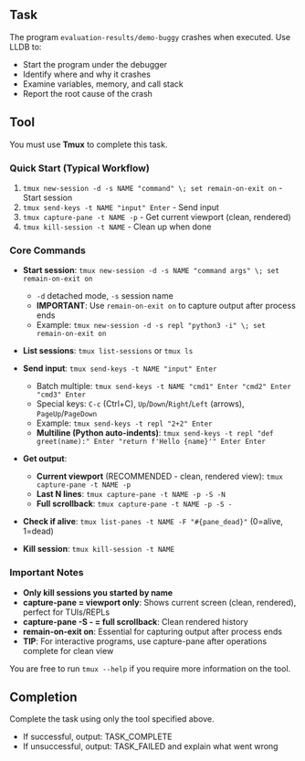 ## Task

The program `evaluation-results/demo-buggy` crashes when executed. Use LLDB to:
- Start the program under the debugger
- Identify where and why it crashes
- Examine variables, memory, and call stack
- Report the root cause of the crash

## Tool

You must use **Tmux** to complete this task.

### Quick Start (Typical Workflow)
1. `tmux new-session -d -s NAME "command" \; set remain-on-exit on` - Start session
2. `tmux send-keys -t NAME "input" Enter` - Send input
3. `tmux capture-pane -t NAME -p` - Get current viewport (clean, rendered)
4. `tmux kill-session -t NAME` - Clean up when done

### Core Commands

- **Start session**: `tmux new-session -d -s NAME "command args" \; set remain-on-exit on`
  - `-d` detached mode, `-s` session name
  - **IMPORTANT**: Use `remain-on-exit on` to capture output after process ends
  - Example: `tmux new-session -d -s repl "python3 -i" \; set remain-on-exit on`

- **List sessions**: `tmux list-sessions` or `tmux ls`

- **Send input**: `tmux send-keys -t NAME "input" Enter`
  - Batch multiple: `tmux send-keys -t NAME "cmd1" Enter "cmd2" Enter "cmd3" Enter`
  - Special keys: `C-c` (Ctrl+C), `Up`/`Down`/`Right`/`Left` (arrows), `PageUp`/`PageDown`
  - Example: `tmux send-keys -t repl "2+2" Enter`
  - **Multiline (Python auto-indents)**: `tmux send-keys -t repl "def greet(name):" Enter "return f'Hello {name}'" Enter Enter`

- **Get output**:
  - **Current viewport** (RECOMMENDED - clean, rendered view): `tmux capture-pane -t NAME -p`
  - **Last N lines**: `tmux capture-pane -t NAME -p -S -N`
  - **Full scrollback**: `tmux capture-pane -t NAME -p -S -`

- **Check if alive**: `tmux list-panes -t NAME -F "#{pane_dead}"` (0=alive, 1=dead)

- **Kill session**: `tmux kill-session -t NAME`

### Important Notes
- **Only kill sessions you started by name**
- **capture-pane = viewport only**: Shows current screen (clean, rendered), perfect for TUIs/REPLs
- **capture-pane -S - = full scrollback**: Clean rendered history
- **remain-on-exit on**: Essential for capturing output after process ends
- **TIP**: For interactive programs, use capture-pane after operations complete for clean view

You are free to run `tmux --help` if you require more information on the tool.

## Completion

Complete the task using only the tool specified above.
- If successful, output: TASK_COMPLETE
- If unsuccessful, output: TASK_FAILED and explain what went wrong